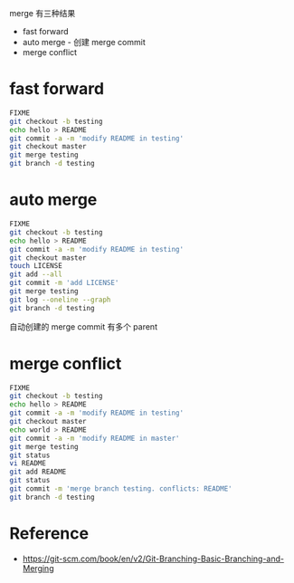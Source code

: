 merge 有三种结果
- fast forward
- auto merge - 创建 merge commit
- merge conflict


# fast forward
```bash
FIXME
git checkout -b testing
echo hello > README
git commit -a -m 'modify README in testing'
git checkout master
git merge testing
git branch -d testing
```


# auto merge
```bash
FIXME
git checkout -b testing
echo hello > README
git commit -a -m 'modify README in testing'
git checkout master
touch LICENSE
git add --all
git commit -m 'add LICENSE'
git merge testing
git log --oneline --graph
git branch -d testing
```


自动创建的 merge commit 有多个 parent


# merge conflict
```bash
FIXME
git checkout -b testing
echo hello > README
git commit -a -m 'modify README in testing'
git checkout master
echo world > README
git commit -a -m 'modify README in master'
git merge testing
git status
vi README
git add README
git status
git commit -m 'merge branch testing. conflicts: README'
git branch -d testing
```


# Reference
- https://git-scm.com/book/en/v2/Git-Branching-Basic-Branching-and-Merging